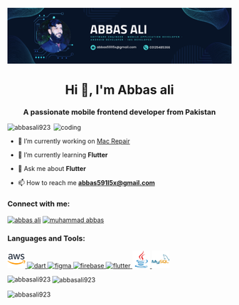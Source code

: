 ![logo](https://github.com/Abbasali923/Abbasali923/blob/main/Github%20Banner.png)
<h1 align="center">Hi 👋, I'm Abbas ali</h1>
<h3 align="center">A passionate mobile frontend developer from Pakistan</h3>

<img align="right" alt="coding" width="400" src="https://camo.githubusercontent.com/4d9f5ecceb711eec6e2018f38a5677dc657c9738d4a65ba3b928c41c0a45b439/68747470733a2f2f6d69726f2e6d656469756d2e636f6d2f6d61782f313336302f302a37513379765349765f7430696f4a2d5a2e676966">

<p align="left"> <img src="https://komarev.com/ghpvc/?username=abbasali923&label=Profile%20views&color=0e75b6&style=flat" alt="abbasali923" /> </p>

- 🔭 I’m currently working on [Mac Repair](https://github.com/Abbasali923/mac_repair_md)

- 🌱 I’m currently learning **Flutter**

- 💬 Ask me about **Flutter**

- 📫 How to reach me **abbas591l5x@gmail.com**

<h3 align="left">Connect with me:</h3>
<p align="left">
<a href="https://linkedin.com/in/abbas ali" target="blank"><img align="center" src="https://raw.githubusercontent.com/rahuldkjain/github-profile-readme-generator/master/src/images/icons/Social/linked-in-alt.svg" alt="abbas ali" height="30" width="40" /></a>
<a href="https://fb.com/muhammad abbas" target="blank"><img align="center" src="https://raw.githubusercontent.com/rahuldkjain/github-profile-readme-generator/master/src/images/icons/Social/facebook.svg" alt="muhammad abbas" height="30" width="40" /></a>
</p>

<h3 align="left">Languages and Tools:</h3>
<p align="left"> <a href="https://aws.amazon.com" target="_blank" rel="noreferrer"> <img src="https://raw.githubusercontent.com/devicons/devicon/master/icons/amazonwebservices/amazonwebservices-original-wordmark.svg" alt="aws" width="40" height="40"/> </a> <a href="https://dart.dev" target="_blank" rel="noreferrer"> <img src="https://www.vectorlogo.zone/logos/dartlang/dartlang-icon.svg" alt="dart" width="40" height="40"/> </a> <a href="https://www.figma.com/" target="_blank" rel="noreferrer"> <img src="https://www.vectorlogo.zone/logos/figma/figma-icon.svg" alt="figma" width="40" height="40"/> </a> <a href="https://firebase.google.com/" target="_blank" rel="noreferrer"> <img src="https://www.vectorlogo.zone/logos/firebase/firebase-icon.svg" alt="firebase" width="40" height="40"/> </a> <a href="https://flutter.dev" target="_blank" rel="noreferrer"> <img src="https://www.vectorlogo.zone/logos/flutterio/flutterio-icon.svg" alt="flutter" width="40" height="40"/> </a> <a href="https://www.java.com" target="_blank" rel="noreferrer"> <img src="https://raw.githubusercontent.com/devicons/devicon/master/icons/java/java-original.svg" alt="java" width="40" height="40"/> </a> <a href="https://www.mysql.com/" target="_blank" rel="noreferrer"> <img src="https://raw.githubusercontent.com/devicons/devicon/master/icons/mysql/mysql-original-wordmark.svg" alt="mysql" width="40" height="40"/> </a> </p>

<p><img align="left" src="https://github-readme-stats.vercel.app/api/top-langs?username=abbasali923&show_icons=true&locale=en&layout=compact" alt="abbasali923" /></p>

<p>&nbsp;<img align="center" src="https://github-readme-stats.vercel.app/api?username=abbasali923&show_icons=true&locale=en" alt="abbasali923" /></p>

<p><img align="center" src="https://github-readme-streak-stats.herokuapp.com/?user=abbasali923&" alt="abbasali923" /></p>
